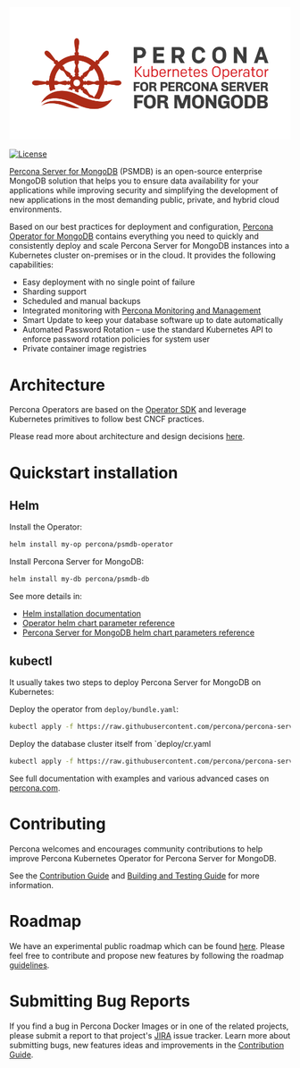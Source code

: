 ![Percona Distribution for MongoDB Operator](operator.png)

[![License](https://img.shields.io/badge/License-Apache%202.0-blue.svg)](https://opensource.org/licenses/Apache-2.0)

[Percona Server for MongoDB](https://www.percona.com/software/mongodb/percona-server-for-mongodb) (PSMDB) is an open-source enterprise MongoDB solution that helps you to ensure data availability for your applications while improving security and simplifying the development of new applications in the most demanding public, private, and hybrid cloud environments.

Based on our best practices for deployment and configuration, [Percona Operator for MongoDB](https://www.percona.com/doc/kubernetes-operator-for-psmongodb/index.html) contains everything you need to quickly and consistently deploy and scale Percona Server for MongoDB instances into a Kubernetes cluster on-premises or in the cloud. It provides the following capabilities:

* Easy deployment with no single point of failure
* Sharding support
* Scheduled and manual backups
* Integrated monitoring with [Percona Monitoring and Management](https://www.percona.com/software/database-tools/percona-monitoring-and-management)
* Smart Update to keep your database software up to date automatically
* Automated Password Rotation – use the standard Kubernetes API to enforce password rotation policies for system user
* Private container image registries

# Architecture

Percona Operators are based on the [Operator SDK](https://github.com/operator-framework/operator-sdk) and leverage Kubernetes primitives to follow best CNCF practices. 

Please read more about architecture and design decisions [here](https://www.percona.com/doc/kubernetes-operator-for-psmongodb/architecture.html).

# Quickstart installation

## Helm

Install the Operator:

```bash
helm install my-op percona/psmdb-operator
```

Install Percona Server for MongoDB:

```bash
helm install my-db percona/psmdb-db
```

See more details in:
- [Helm installation documentation](https://www.percona.com/doc/kubernetes-operator-for-psmongodb/helm.html)
- [Operator helm chart parameter reference](https://github.com/percona/percona-helm-charts/blob/main/charts/psmdb-operator)
- [Percona Server for MongoDB helm chart parameters reference](https://github.com/percona/percona-helm-charts/blob/main/charts/psmdb-db)

## kubectl

It usually takes two steps to deploy Percona Server for MongoDB on Kubernetes:

Deploy the operator from `deploy/bundle.yaml`:

```sh
kubectl apply -f https://raw.githubusercontent.com/percona/percona-server-mongodb-operator/main/deploy/bundle.yaml
```

Deploy the database cluster itself from `deploy/cr.yaml

```sh
kubectl apply -f https://raw.githubusercontent.com/percona/percona-server-mongodb-operator/main/deploy/cr-minimal.yaml
```

See full documentation with examples and various advanced cases on [percona.com](https://www.percona.com/doc/kubernetes-operator-for-psmongodb/index.html).

# Contributing

Percona welcomes and encourages community contributions to help improve Percona Kubernetes Operator for Percona Server for MongoDB.

See the [Contribution Guide](CONTRIBUTING.md) and [Building and Testing Guide](e2e-tests/README.md) for more information.

# Roadmap

We have an experimental public roadmap which can be found [here](https://github.com/percona/roadmap/projects/1). Please feel free to contribute and propose new features by following the roadmap [guidelines](https://github.com/percona/roadmap).
 
# Submitting Bug Reports

If you find a bug in Percona Docker Images or in one of the related projects, please submit a report to that project's [JIRA](https://jira.percona.com) issue tracker. Learn more about submitting bugs, new features ideas and improvements in the [Contribution Guide](CONTRIBUTING.md).

